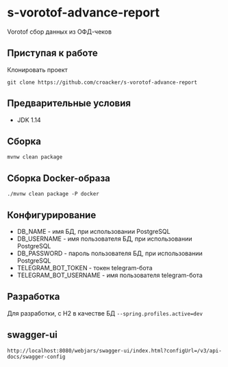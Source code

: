 # s-vorotof-advance-report
Vorotof сбор данных из ОФД-чеков

## Приступая к работе
Клонировать проект
```
git clone https://github.com/croacker/s-vorotof-advance-report
```

## Предварительные условия
* JDK 1.14

## Сборка
```
mvnw clean package
```

## Сборка Docker-образа
```
./mvnw clean package -P docker
```

## Конфигурирование
* DB_NAME - имя БД, при использовании PostgreSQL
* DB_USERNAME - имя пользователя БД, при использовании PostgreSQL
* DB_PASSWORD - пароль пользователя БД, при использовании PostgreSQL
* TELEGRAM_BOT_TOKEN - токен telegram-бота
* TELEGRAM_BOT_USERNAME - имя пользователя telegram-бота

## Разработка
Для разработки, с H2 в качестве БД 
```--spring.profiles.active=dev``` 

## swagger-ui
```http://localhost:8080/webjars/swagger-ui/index.html?configUrl=/v3/api-docs/swagger-config```